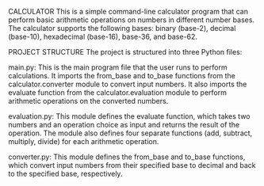 ﻿CALCULATOR
This is a simple command-line calculator program that can perform basic arithmetic operations on numbers in different number bases. The calculator supports the following bases: binary (base-2), decimal (base-10), hexadecimal (base-16), base-36, and base-62.

PROJECT STRUCTURE
The project is structured into three Python files:

main.py: This is the main program file that the user runs to perform calculations. It imports the from_base and to_base functions from the calculator.converter module to convert input numbers. It also imports the evaluate function from the calculator.evaluation module to perform arithmetic operations on the converted numbers.

evaluation.py: This module defines the evaluate function, which takes two  numbers and an operation choice as input and returns the result of the operation. The module also defines four separate functions (add, subtract, multiply, divide) for each arithmetic operation.

converter.py: This module defines the from_base and to_base functions, which convert input numbers from their specified base to decimal and back to the specified base, respectively. 